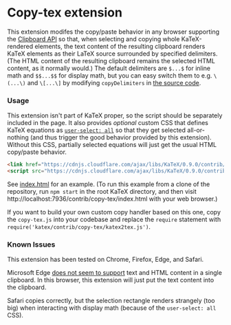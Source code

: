 # Copy-tex extension

This extension modifes the copy/paste behavior in any browser supporting the
[Clipboard API](https://developer.mozilla.org/en-US/docs/Web/API/ClipboardEvent)
so that, when selecting and copying whole KaTeX-rendered elements, the text
content of the resulting clipboard renders KaTeX elements as their LaTeX source
surrounded by specified delimiters.  (The HTML content of the resulting
clipboard remains the selected HTML content, as it normally would.)
The default delimiters are `$...$` for inline math and `$$...$$` for display
math, but you can easy switch them to e.g. `\(...\)` and `\[...\]` by
modifying `copyDelimiters` in [the source code](copy-tex.js).

### Usage

This extension isn't part of KaTeX proper, so the script should be separately
included in the page.  It also provides *optional* custom CSS that
defines KaTeX equations as
[`user-select: all`](https://developer.mozilla.org/en-US/docs/Web/CSS/user-select)
so that they get selected all-or-nothing (and thus trigger the good behavior
provided by this extension).  Without this CSS, partially selected equations
will just get the usual HTML copy/paste behavior.

```html
<link href="https://cdnjs.cloudflare.com/ajax/libs/KaTeX/0.9.0/contrib/copy-tex.css" rel="stylesheet" type="text/css">
<script src="https://cdnjs.cloudflare.com/ajax/libs/KaTeX/0.9.0/contrib/copy-tex.min.js" integrity="sha384-XGBkwhe+nL5FXfzxXSEwPZdsUxRFC7COpe03kKdxpDU12aM9jnWUfMw2d+5Y49MG" crossorigin="anonymous"></script>
```

See [index.html](index.html) for an example.
(To run this example from a clone of the repository, run `npm start`
in the root KaTeX directory, and then visit
http://localhost:7936/contrib/copy-tex/index.html
with your web browser.)

If you want to build your own custom copy handler based on this one,
copy the `copy-tex.js` into your codebase and replace the `require`
statement with `require('katex/contrib/copy-tex/katex2tex.js')`.

### Known Issues

This extension has been tested on Chrome, Firefox, Edge, and Safari.

Microsoft Edge
[does not seem to support](https://developer.microsoft.com/en-us/microsoft-edge/platform/status/clipboardapi/)
text and HTML content in a single clipboard.  In this browser, this extension
will just put the text content into the clipboard.

Safari copies correctly, but the selection rectangle renders strangely
(too big) when interacting with display math
(because of the `user-select: all` CSS).
